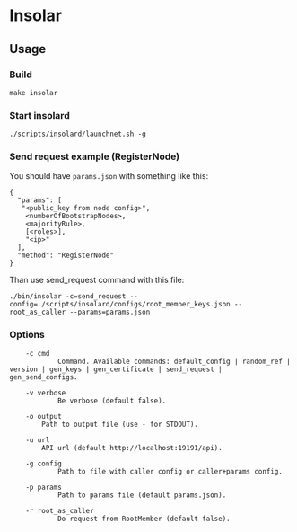 # Insolar

## Usage

### Build

    make insolar

### Start insolard

    ./scripts/insolard/launchnet.sh -g

### Send request example (RegisterNode)

You should have ```params.json``` with something like this:

    {
      "params": [
       "<public_key from node config>",
        <numberOfBootstrapNodes>,
        <majorityRule>,
        [<roles>],
        "<ip>"
      ],
      "method": "RegisterNode"
    }
Than use send_request command with this file:

    ./bin/insolar -c=send_request --config=./scripts/insolard/configs/root_member_keys.json --root_as_caller --params=params.json

### Options

        -c cmd
                Command. Available commands: default_config | random_ref | version | gen_keys | gen_certificate | send_request | gen_send_configs.

        -v verbose
                Be verbose (default false).

        -o output
            Path to output file (use - for STDOUT).

        -u url
            API url (default http://localhost:19191/api).

        -g config
                Path to file with caller config or caller+params config.

        -p params
                Path to params file (default params.json).

        -r root_as_caller
                Do request from RootMember (default false).
